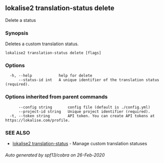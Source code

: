## lokalise2 translation-status delete

Delete a status

### Synopsis

Deletes a custom translation status.

```
lokalise2 translation-status delete [flags]
```

### Options

```
  -h, --help            help for delete
      --status-id int   A unique identifier of the translation status (required).
```

### Options inherited from parent commands

```
      --config string       config file (default is ./config.yml)
      --project-id string   Unique project identifier (required).
  -t, --token string        API token. You can create API tokens at https://lokalise.com/profile.
```

### SEE ALSO

* [lokalise2 translation-status](lokalise2_translation-status.md)	 - Manage custom translation statuses

###### Auto generated by spf13/cobra on 26-Feb-2020
